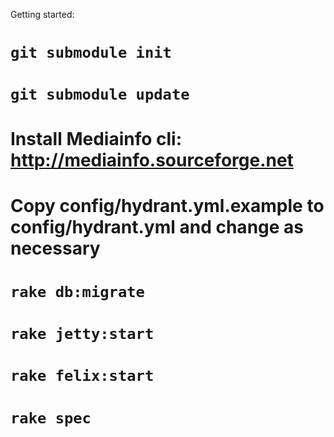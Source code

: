 Getting started:

# ```git submodule init```
# ```git submodule update```
# Install Mediainfo cli: http://mediainfo.sourceforge.net
# Copy config/hydrant.yml.example to config/hydrant.yml and change as necessary
# ```rake db:migrate```
# ```rake jetty:start```
# ```rake felix:start```
# ```rake spec```

